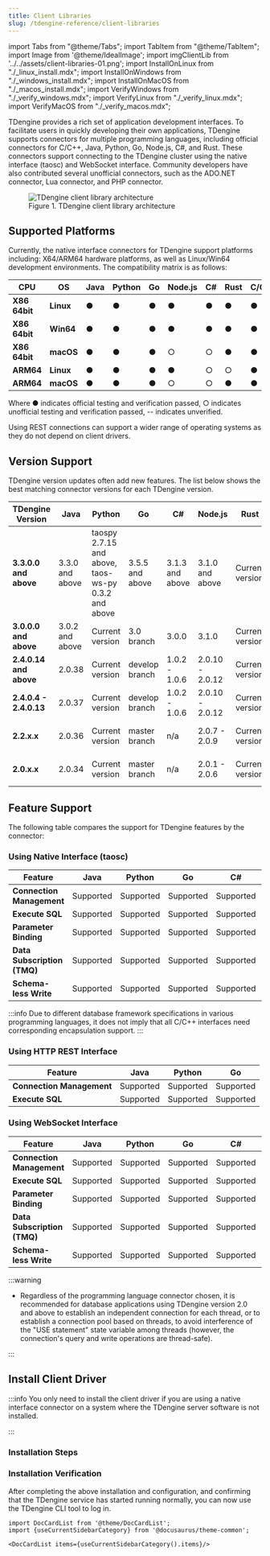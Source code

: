 ```yaml
---
title: Client Libraries
slug: /tdengine-reference/client-libraries
---
```


import Tabs from "@theme/Tabs";
import TabItem from "@theme/TabItem";
import Image from '@theme/IdealImage';
import imgClientLib from '../../assets/client-libraries-01.png';
import InstallOnLinux from "./_linux_install.mdx";
import InstallOnWindows from "./_windows_install.mdx";
import InstallOnMacOS from "./_macos_install.mdx";
import VerifyWindows from "./_verify_windows.mdx";
import VerifyLinux from "./_verify_linux.mdx";
import VerifyMacOS from "./_verify_macos.mdx";

TDengine provides a rich set of application development interfaces. To facilitate users in quickly developing their own applications, TDengine supports connectors for multiple programming languages, including official connectors for C/C++, Java, Python, Go, Node.js, C#, and Rust. These connectors support connecting to the TDengine cluster using the native interface (taosc) and WebSocket interface. Community developers have also contributed several unofficial connectors, such as the ADO.NET connector, Lua connector, and PHP connector.

<figure>
<Image img={imgClientLib} alt="TDengine client library architecture"/>
<figcaption>Figure 1. TDengine client library architecture</figcaption>
</figure>

## Supported Platforms

Currently, the native interface connectors for TDengine support platforms including: X64/ARM64 hardware platforms, as well as Linux/Win64 development environments. The compatibility matrix is as follows:

| **CPU**       | **OS**    | **Java** | **Python** | **Go** | **Node.js** | **C#** | **Rust** | C/C++ |
| ------------- | --------- | -------- | ---------- | ------ | ----------- | ------ | -------- | ----- |
| **X86 64bit** | **Linux** | ●        | ●          | ●      | ●           | ●      | ●        | ●     |
| **X86 64bit** | **Win64** | ●        | ●          | ●      | ●           | ●      | ●        | ●     |
| **X86 64bit** | **macOS** | ●        | ●          | ●      | ○           | ○      | ●        | ●     |
| **ARM64**     | **Linux** | ●        | ●          | ●      | ●           | ○      | ○        | ●     |
| **ARM64**     | **macOS** | ●        | ●          | ●      | ○           | ○      | ●        | ●     |

Where ● indicates official testing and verification passed, ○ indicates unofficial testing and verification passed, -- indicates unverified.

Using REST connections can support a wider range of operating systems as they do not depend on client drivers.

## Version Support

TDengine version updates often add new features. The list below shows the best matching connector versions for each TDengine version.

| **TDengine Version**   | **Java**    | **Python**                                  | **Go**       | **C#**        | **Node.js**     | **Rust** | **C/C++**            |
| ---------------------- | ----------- | ------------------------------------------- | ------------ | ------------- | --------------- | -------- | -------------------- |
| **3.3.0.0 and above**  | 3.3.0 and above | taospy 2.7.15 and above, taos-ws-py 0.3.2 and above | 3.5.5 and above  | 3.1.3 and above   | 3.1.0 and above     | Current version | Same as TDengine version |
| **3.0.0.0 and above**  | 3.0.2 and above   | Current version                            | 3.0 branch     | 3.0.0         | 3.1.0           | Current version | Same as TDengine version |
| **2.4.0.14 and above** | 2.0.38      | Current version                            | develop branch | 1.0.2 - 1.0.6 | 2.0.10 - 2.0.12 | Current version | Same as TDengine version |
| **2.4.0.4 - 2.4.0.13** | 2.0.37      | Current version                            | develop branch | 1.0.2 - 1.0.6 | 2.0.10 - 2.0.12 | Current version | Same as TDengine version |
| **2.2.x.x**            | 2.0.36      | Current version                            | master branch  | n/a           | 2.0.7 - 2.0.9   | Current version | Same as TDengine version |
| **2.0.x.x**            | 2.0.34      | Current version                            | master branch  | n/a           | 2.0.1 - 2.0.6   | Current version | Same as TDengine version |

## Feature Support

The following table compares the support for TDengine features by the connector:

### Using Native Interface (taosc)

| **Feature**          | **Java** | **Python** | **Go** | **C#** | **Rust** | **C/C++** |
| -------------------- | -------- | ---------- | ------ | ------ | -------- | --------- |
| **Connection Management** | Supported | Supported | Supported | Supported | Supported | Supported |
| **Execute SQL**      | Supported | Supported | Supported | Supported | Supported | Supported |
| **Parameter Binding**| Supported | Supported | Supported | Supported | Supported | Supported |
| **Data Subscription (TMQ)** | Supported | Supported | Supported | Supported | Supported | Supported |
| **Schema-less Write**| Supported | Supported | Supported | Supported | Supported | Supported |

:::info
Due to different database framework specifications in various programming languages, it does not imply that all C/C++ interfaces need corresponding encapsulation support.
:::

### Using HTTP REST Interface

| **Feature**          | **Java** | **Python** | **Go** |
| -------------------- | -------- | ---------- | ------ |
| **Connection Management** | Supported | Supported | Supported |
| **Execute SQL**      | Supported | Supported | Supported |

### Using WebSocket Interface

| **Feature**          | **Java** | **Python** | **Go** | **C#** | **Node.js** | **Rust** | **C/C++** |
| -------------------- | -------- | ---------- | ------ | ------ | ----------- | -------- | --------- |
| **Connection Management** | Supported | Supported | Supported | Supported | Supported | Supported | Supported |
| **Execute SQL**      | Supported | Supported | Supported | Supported | Supported | Supported | Supported |
| **Parameter Binding**| Supported | Supported | Supported | Supported | Supported | Supported | Supported |
| **Data Subscription (TMQ)** | Supported | Supported | Supported | Supported | Supported | Supported | Supported |
| **Schema-less Write**| Supported | Supported | Supported | Supported | Supported | Supported | Supported |

:::warning

- Regardless of the programming language connector chosen, it is recommended for database applications using TDengine version 2.0 and above to establish an independent connection for each thread, or to establish a connection pool based on threads, to avoid interference of the "USE statement" state variable among threads (however, the connection's query and write operations are thread-safe).

:::

## Install Client Driver

:::info
You only need to install the client driver if you are using a native interface connector on a system where the TDengine server software is not installed.

:::

### Installation Steps

<Tabs defaultValue="linux" groupId="os">
  <TabItem value="linux" label="Linux">
    <InstallOnLinux />
  </TabItem>
  <TabItem value="windows" label="Windows">
    <InstallOnWindows />
  </TabItem>
  <TabItem value="macos" label="MacOS">
    <InstallOnMacOS />
  </TabItem>
</Tabs>

### Installation Verification

After completing the above installation and configuration, and confirming that the TDengine service has started running normally, you can now use the TDengine CLI tool to log in.

<Tabs defaultValue="linux" groupId="os">
  <TabItem value="linux" label="Linux">
    <VerifyLinux />
  </TabItem>
  <TabItem value="windows" label="Windows">
    <VerifyWindows />
  </TabItem>
  <TabItem value="macos" label="MacOS">
    <VerifyMacOS />
  </TabItem>
</Tabs>

```mdx-code-block
import DocCardList from '@theme/DocCardList';
import {useCurrentSidebarCategory} from '@docusaurus/theme-common';

<DocCardList items={useCurrentSidebarCategory().items}/>
```
